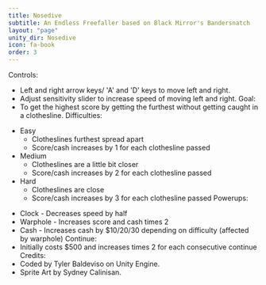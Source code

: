 ```yaml
---
title: Nosedive
subtitle: An Endless Freefaller based on Black Mirror's Bandersnatch
layout: "page"
unity_dir: Nosedive
icon: fa-book
order: 3
---
```


Controls:
- Left and right arrow keys/ 'A' and 'D' keys to move left and right.
- Adjust sensitivity slider to increase speed of moving left and right.
Goal:
- To get the highest score by getting the furthest without getting caught in a clothesline.
Difficulties:
+ Easy 
  - Clotheslines furthest spread apart
  - Score/cash increases by 1 for each clothesline passed
+ Medium
  - Clotheslines are a little bit closer
  - Score/cash increases by 2 for each clothesline passed
+ Hard
  - Clotheslines are close
  - Score/cash increases by 3 for each clothesline passed
Powerups:
- Clock - Decreases speed by half
- Warphole - Increases score and cash times 2
- Cash - Increases cash by $10/20/30 depending on difficulty (affected by warphole)
Continue:
- Initially costs $500 and increases times 2 for each consecutive continue
Credits:
- Coded by Tyler Baldeviso on Unity Engine.
- Sprite Art by Sydney Calinisan.
